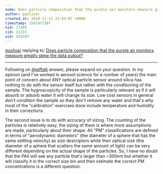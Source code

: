 ```yaml
---
node: Does particle composition that the purple air monitors measure greatly skew the data output? 
author: guolivar
created_at: 2018-11-11 23:03:07 +0000
timestamp: 1541977387
nid: 17495
cid: 21215
uid: 424197
---
```




[guolivar](../profile/guolivar) replying to: [Does particle composition that the purple air monitors measure greatly skew the data output? ](../notes/Cbarnes9/11-09-2018/does-particle-composition-that-the-purple-air-monitors-measure-greatly-skew-the-data-output)

----
Following on [@jeffalk](/profile/jeffalk) answer, please expand on your question.
In my opinion (and I've worked in aerosol science for a number of years) the main point of concern about ANY optical particle sensor around silica has nothing to do with the sensor itself but rather with the conditioning of the sample.
The hygroscopicity of the sample is particularly relevant as if it will absorb or adsorb water it will change its size. Low cost sensors in general don't condition the sample so they don't remove any water and that's why most of the "calibration" exercises done include temperature and humidity in their corrections.

The second issue is to do with accuracy of sizing. The counting of the particles is relatively easy, the sizing of them is where more assumptions are made, particularly about their shape. All "PM" classifications are defined in terms of "aerodynamic diameters" (the diameter of a sphere that has the same settling velocity) as size descriptors while their optical size (the diameter of a sphere that scatters the same amount of light) can be very different depending on the actual shape of the particles. So, I have no doubt that the PAII will see any particle that's larger than ~300nm but whether it will classify it in the correct size bin and then estimate the correct PM concentrations is a different question.